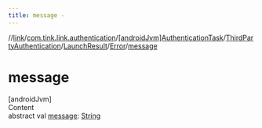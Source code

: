 ```yaml
---
title: message -
---
```

//[link](../../../../../index.md)/[com.tink.link.authentication](../../../../index.md)/[[androidJvm]AuthenticationTask](../../../index.md)/[ThirdPartyAuthentication](../../index.md)/[LaunchResult](../index.md)/[Error](index.md)/[message](message.md)



# message  
[androidJvm]  
Content  
abstract val [message](message.md): [String](https://kotlinlang.org/api/latest/jvm/stdlib/kotlin/-string/index.html)  



